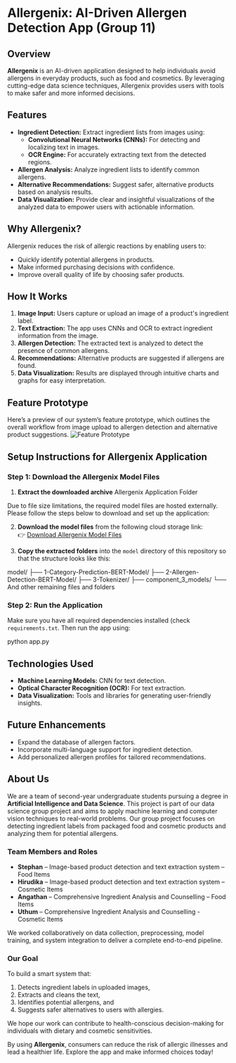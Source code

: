 # Allergenix: AI-Driven Allergen Detection App (Group 11)

## Overview
**Allergenix** is an AI-driven application designed to help individuals avoid allergens in everyday products, such as food and cosmetics. By leveraging cutting-edge data science techniques, Allergenix provides users with tools to make safer and more informed decisions.

## Features
- **Ingredient Detection:** Extract ingredient lists from images using:
  - **Convolutional Neural Networks (CNNs):** For detecting and localizing text in images.
  - **OCR Engine:** For accurately extracting text from the detected regions.
- **Allergen Analysis:** Analyze ingredient lists to identify common allergens.
- **Alternative Recommendations:** Suggest safer, alternative products based on analysis results.
- **Data Visualization:** Provide clear and insightful visualizations of the analyzed data to empower users with actionable information.

## Why Allergenix?
Allergenix reduces the risk of allergic reactions by enabling users to:
- Quickly identify potential allergens in products.
- Make informed purchasing decisions with confidence.
- Improve overall quality of life by choosing safer products.

## How It Works
1. **Image Input:** Users capture or upload an image of a product's ingredient label.
2. **Text Extraction:** The app uses CNNs and OCR to extract ingredient information from the image.
3. **Allergen Detection:** The extracted text is analyzed to detect the presence of common allergens.
4. **Recommendations:** Alternative products are suggested if allergens are found.
5. **Data Visualization:** Results are displayed through intuitive charts and graphs for easy interpretation.

## Feature Prototype

Here’s a preview of our system’s feature prototype, which outlines the overall workflow from image upload to allergen detection and alternative product suggestions.
![Feature Prototype]([https://terabox-sharing-link-to-image.png](https://imgur.com/a/NIqk4nx))

## Setup Instructions for Allergenix Application

### Step 1: Download the Allergenix Model Files

1. **Extract the downloaded archive** Allergenix Application Folder 

Due to file size limitations, the required model files are hosted externally. Please follow the steps below to download and set up the application:

2. **Download the model files** from the following cloud storage link:  
   👉 [Download Allergenix Model Files](https://terabox.com/s/1C4xCg0P4C_8O7c7hKm7wOA)  


3. **Copy the extracted folders** into the `model` directory of this repository so that the structure looks like this:

model/
├── 1-Category-Prediction-BERT-Model/
├── 2-Allergen-Detection-BERT-Model/
├── 3-Tokenizer/
├── component_3_models/
└── And other remaining files and folders

### Step 2: Run the Application

Make sure you have all required dependencies installed (check `requirements.txt`. Then run the app using:

python app.py

## Technologies Used
- **Machine Learning Models:** CNN for text detection.
- **Optical Character Recognition (OCR):** For text extraction.
- **Data Visualization:** Tools and libraries for generating user-friendly insights.

## Future Enhancements
- Expand the database of allergen factors.
- Incorporate multi-language support for ingredient detection.
- Add personalized allergen profiles for tailored recommendations.

## About Us

We are a team of second-year undergraduate students pursuing a degree in **Artificial Intelligence and Data Science**. This project is part of our data science group project and aims to apply machine learning and computer vision techniques to real-world problems. Our group project focuses on detecting ingredient labels from packaged food and cosmetic products and analyzing them for potential allergens.

### Team Members and Roles

- **Stephan** – Image-based product detection and text extraction system – Food Items
- **Hirudika** – Image-based product detection and text extraction system – Cosmetic Items
- **Angathan** – Comprehensive Ingredient Analysis and Counselling – Food Items 
- **Uthum** – Comprehensive Ingredient Analysis and Counselling - Cosmetic Items

We worked collaboratively on data collection, preprocessing, model training, and system integration to deliver a complete end-to-end pipeline.

### Our Goal

To build a smart system that:
1. Detects ingredient labels in uploaded images,
2. Extracts and cleans the text,
3. Identifies potential allergens, and
4. Suggests safer alternatives to users with allergies.

We hope our work can contribute to health-conscious decision-making for individuals with dietary and cosmetic sensitivities.

By using **Allergenix**, consumers can reduce the risk of allergic illnesses and lead a healthier life. Explore the app and make informed choices today!
